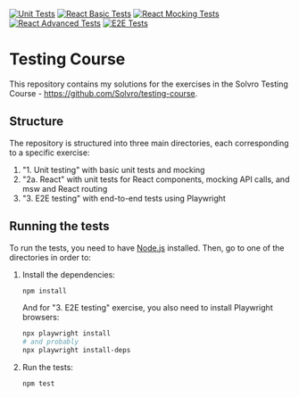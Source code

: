 <!-- markdownlint-disable MD041 -->

[![Unit Tests](https://github.com/lmProgramming/testing-course/actions/workflows/unit-tests.yml/badge.svg)](https://github.com/lmProgramming/testing-course/actions/workflows/unit-tests.yml)
[![React Basic Tests](https://github.com/lmProgramming/testing-course/actions/workflows/react-basic-tests.yml/badge.svg)](https://github.com/lmProgramming/testing-course/actions/workflows/react-basic-tests.yml)
[![React Mocking Tests](https://github.com/lmProgramming/testing-course/actions/workflows/react-mocking-tests.yml/badge.svg)](https://github.com/lmProgramming/testing-course/actions/workflows/react-mocking-tests.yml)
[![React Advanced Tests](https://github.com/lmProgramming/testing-course/actions/workflows/react-advanced-tests.yml/badge.svg)](https://github.com/lmProgramming/testing-course/actions/workflows/react-advanced-tests.yml)
[![E2E Tests](https://github.com/lmProgramming/testing-course/actions/workflows/e2e-tests.yml/badge.svg)](https://github.com/lmProgramming/testing-course/actions/workflows/e2e-tests.yml)

# Testing Course

This repository contains my solutions for the exercises in the Solvro Testing Course - <https://github.com/Solvro/testing-course>.

## Structure

The repository is structured into three main directories, each corresponding to a specific exercise:

1. "1. Unit testing" with basic unit tests and mocking
2. "2a. React" with unit tests for React components, mocking API calls, and msw and React routing
3. "3. E2E testing" with end-to-end tests using Playwright

## Running the tests

To run the tests, you need to have [Node.js](https://nodejs.org/) installed. Then, go to one of the directories in order to:

1. Install the dependencies:

   ```bash
   npm install
   ```

   And for "3. E2E testing" exercise, you also need to install Playwright browsers:

   ```bash
   npx playwright install
   # and probably
   npx playwright install-deps
   ```

2. Run the tests:

   ```bash
   npm test
   ```
